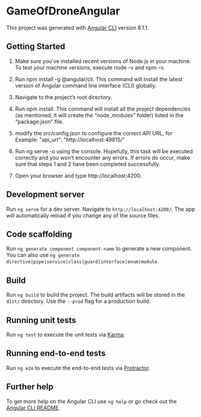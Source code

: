# GameOfDroneAngular

This project was generated with [Angular CLI](https://github.com/angular/angular-cli) version 8.1.1.

## Getting Started

1. Make sure you've installed recent versions of Node.js in your machine. To test your machine versions, execute node -v and npm -v.

2. Run npm install -g @angular/cli. This command will install the latest version of Angular command line interface (CLI) globally.

3. Navigate to the project’s root directory.

4. Run npm install. This command will install all the project dependencies (as mentioned, it will create the “node_modules” folder) listed in the “package.json” file.

5. modify the src/config.json to configure the correct API URL, for Example: "api_url": "http://localhost:49815/"

6. Run ng serve -o  using the console. Hopefully, this task will be executed correctly and you won’t encounter any errors. If errors do occur, make sure that steps 1 and 2 have been completed successfully.

7. Open your browser and type http://localhost:4200.


## Development server

Run `ng serve` for a dev server. Navigate to `http://localhost:4200/`. The app will automatically reload if you change any of the source files.

## Code scaffolding

Run `ng generate component component-name` to generate a new component. You can also use `ng generate directive|pipe|service|class|guard|interface|enum|module`.

## Build

Run `ng build` to build the project. The build artifacts will be stored in the `dist/` directory. Use the `--prod` flag for a production build.

## Running unit tests

Run `ng test` to execute the unit tests via [Karma](https://karma-runner.github.io).

## Running end-to-end tests

Run `ng e2e` to execute the end-to-end tests via [Protractor](http://www.protractortest.org/).

## Further help

To get more help on the Angular CLI use `ng help` or go check out the [Angular CLI README](https://github.com/angular/angular-cli/blob/master/README.md).
